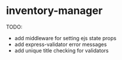 # inventory-manager

TODO:
- add middleware for setting ejs state props
- add express-validator error messages
- add unique title checking for validators
